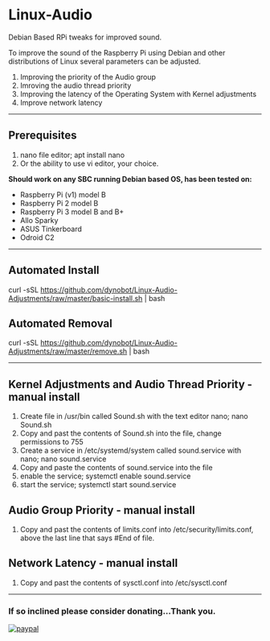 # Linux-Audio
Debian Based RPi tweaks for improved sound.
 
 To improve the sound of the Raspberry Pi using Debian and other distributions of Linux several parameters can be adjusted.
 1) Improving the priority of the Audio group
 2) Imroving the audio thread priority
 3) Improving the latency of the Operating System with Kernel adjustments
 4) Improve network latency
 ______________________________________________________________________________________________________________________________
 ## Prerequisites 
 1) nano file editor; apt install nano
 2) Or the ability to use vi editor, your choice.
 
**Should work on any SBC running Debian based OS, has been tested on:**

- Raspberry Pi (v1) model B
- Raspberry Pi 2 model B
- Raspberry Pi 3 model B and B+
- Allo Sparky
- ASUS Tinkerboard
- Odroid C2
 ______________________________________________________________________________________________________________________________
 ## Automated Install
 curl -sSL https://github.com/dynobot/Linux-Audio-Adjustments/raw/master/basic-install.sh | bash
 
 
 ## Automated Removal
 curl -sSL https://github.com/dynobot/Linux-Audio-Adjustments/raw/master/remove.sh | bash
 
 ______________________________________________________________________________________________________________________________
 ## Kernel Adjustments and Audio Thread Priority - manual install
 1) Create file in /usr/bin called Sound.sh with the text editor nano; nano Sound.sh
 2) Copy and past the contents of Sound.sh into the file, change permissions to 755
 3) Create a service in /etc/systemd/system called sound.service with nano; nano sound.service
 4) Copy and paste the contents of sound.service into the file
 5) enable the service; systemctl enable sound.service
 6) start the service; systemctl start sound.service
 
 ## Audio Group Priority - manual install
 1) Copy and past the contents of limits.conf into /etc/security/limits.conf, above the last line that says #End of file.
 
 ## Network Latency - manual install
 1) Copy and past the contents of sysctl.conf into /etc/sysctl.conf


_____________________________________________________________________________________________________________________________
### If so inclined please consider donating...Thank you.
[![paypal](https://www.paypalobjects.com/en_US/i/btn/btn_donateCC_LG.gif)](https://www.paypal.com/cgi-bin/webscr?cmd=_donations&business=DE4SMVJMSXC64&currency_code=USD&source=url)
